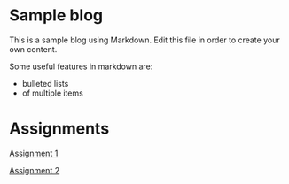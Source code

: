 # Sample blog 

This is a sample blog using Markdown. Edit this file in order to create your own content. 

Some useful features in markdown are:
- bulleted lists
- of multiple items

# Assignments
[Assignment 1](https://github.com/rubigdata/bigdata-blog-2019-Jvdjvdjvd/blob/master/Assignment1.md) 

[Assignment 2](https://github.com/rubigdata/bigdata-blog-2019-Jvdjvdjvd/blob/master/assignment2.md)

